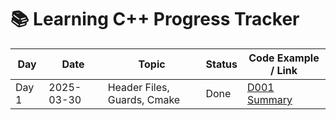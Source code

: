 # 📚 Learning C++ Progress Tracker

| Day   | Date       | Topic                       | Status | Code Example / Link                           |
| ----- | ---------- | --------------------------- | ------ | --------------------------------------------- |
| Day 1 | 2025-03-30 | Header Files, Guards, Cmake | Done   | [D001 Summary](./D001-header-files/README.md) |
